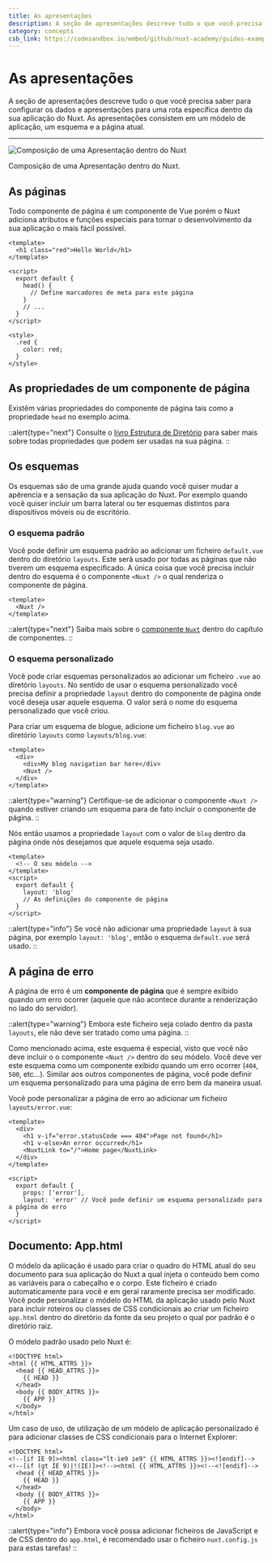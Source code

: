 ```yaml
---
title: As apresentações
description: A seção de apresentações descreve tudo o que você precisa saber para configurar os dados e apresentações para uma rota específica dentro da sua aplicação do Nuxt. As apresentações consistem em um módelo de aplicação, um esquema e a página atual.
category: concepts
csb_link: https://codesandbox.io/embed/github/nuxt-academy/guides-examples/tree/master/02_concepts/01_views?fontsize=14&hidenavigation=1&theme=dark
---
```

# As apresentações

A seção de apresentações descreve tudo o que você precisa saber para configurar os dados e apresentações para uma rota específica dentro da sua aplicação do Nuxt. As apresentações consistem em um módelo de aplicação, um esquema e a página atual.

---

![Composição de uma Apresentação dentro do Nuxt](/img/docs/views.png)

Composição de uma Apresentação dentro do Nuxt.

## As páginas

Todo componente de página é um componente de Vue porém o Nuxt adiciona atributos e funções especiais para tornar o desenvolvimento da sua aplicação o mais fácil possível.

```html{}[pages/index.vue]
<template>
  <h1 class="red">Hello World</h1>
</template>

<script>
  export default {
    head() {
      // Define marcadores de meta para este página
    }
    // ...
  }
</script>

<style>
  .red {
    color: red;
  }
</style>
```

## As propriedades de um componente de página

Existêm várias propriedades do componente de página tais como a propriedade `head` no exemplo acima.

::alert{type="next"}
Consulte o [livro Estrutura de Diretório](/docs/directory-structure/nuxt) para saber mais sobre todas propriedades que podem ser usadas na sua página.
::

## Os esquemas

Os esquemas são de uma grande ajuda quando você quiser mudar a apêrencia e a sensação da sua aplicação do Nuxt. Por exemplo quando você quiser incluir um barra lateral ou ter esquemas distintos para dispositivos móveis ou de escritório.

### O esquema padrão

Você pode definir um esquema padrão ao adicionar um ficheiro `default.vue` dentro do diretório `layouts`. Este será usado por todas as páginas que não tiverem um esquema especificado. A única coisa que você precisa incluir dentro do esquema é o componente `<Nuxt />` o qual renderiza o componente de página.

```html{}[layouts/default.vue]
<template>
  <Nuxt />
</template>
```

::alert{type="next"}
Saiba mais sobre o [componente `Nuxt`](/docs/features/nuxt-components) dentro do capítulo de componentes.
::

### O esquema personalizado

Você pode criar esquemas personalizados ao adicionar um ficheiro `.vue` ao diretório `layouts`. No sentido de usar o esquema personalizado você precisa definir a propriedade `layout` dentro do componente de página onde você deseja usar aquele esquema. O valor será o nome do esquema personalizado que você criou.

Para criar um esquema de blogue, adicione um ficheiro `blog.vue` ao diretório `layouts` como `layouts/blog.vue`:

```html{}[layouts/blog.vue]
<template>
  <div>
    <div>My blog navigation bar here</div>
    <Nuxt />
  </div>
</template>
```

::alert{type="warning"}
Certifique-se de adicionar o componente `<Nuxt />` quando estiver criando um esquema para de fato incluir o componente de página.
::

Nós então usamos a propriedade `layout` com o valor de `blog` dentro da página onde nós desejamos que aquele esquema seja usado.

```html{}[pages/posts.vue]
<template>
  <!-- O seu módelo -->
</template>
<script>
  export default {
    layout: 'blog'
    // As definições do componente de página
  }
</script>
```

::alert{type="info"}
Se você não adicionar uma propriedade `layout` à sua página, por exemplo `layout: 'blog'`, então o esquema `default.vue` será usado.
::

## A página de erro

A página de erro é um **componente de página** que é sempre exibido quando um erro ocorrer (aquele que não acontece durante a renderização no lado do servidor).

::alert{type="warning"}
Embora este ficheiro seja colado dentro da pasta `layouts`, ele não deve ser tratado como uma página.
::

Como mencionado acima, este esquema é especial, visto que você não deve incluir o o componente `<Nuxt />` dentro do seu módelo. Você deve ver este esquema como um componente exibido quando um erro ocorrer (`404`, `500`, etc...). Similar aos outros componentes de página, você pode definir um esquema personalizado para uma página de erro bem da maneira usual.

Você pode personalizar a página de erro ao adicionar um ficheiro `layouts/error.vue`:

```html{}[layouts/error.vue]
<template>
  <div>
    <h1 v-if="error.statusCode === 404">Page not found</h1>
    <h1 v-else>An error occurred</h1>
    <NuxtLink to="/">Home page</NuxtLink>
  </div>
</template>

<script>
  export default {
    props: ['error'],
    layout: 'error' // Você pode definir um esquema personalizado para a página de erro
  }
</script>
```

## Documento: App.html

O módelo da aplicação é usado para criar o quadro do HTML atual do seu documento para sua aplicação do Nuxt a qual injeta o conteúdo bem como as variáveis para o cabeçalho e o corpo. Este ficheiro é criado automaticamente para você e em geral raramente precisa ser modificado. Você pode personalizar o módelo do HTML da aplicação usado pelo Nuxt para incluir roteiros ou classes de CSS condicionais ao criar um ficheiro `app.html` dentro do diretório da fonte da seu projeto o qual por padrão é o diretório raiz.

O módelo padrão usado pelo Nuxt é:

```html{}[app.html]
<!DOCTYPE html>
<html {{ HTML_ATTRS }}>
  <head {{ HEAD_ATTRS }}>
    {{ HEAD }}
  </head>
  <body {{ BODY_ATTRS }}>
    {{ APP }}
  </body>
</html>
```

Um caso de uso, de utilização de um módelo de aplicação personalizado é para adicionar classes de CSS condicionais para o Internet Explorer:

```html{}[app.html]
<!DOCTYPE html>
<!--[if IE 9]><html class="lt-ie9 ie9" {{ HTML_ATTRS }}><![endif]-->
<!--[if (gt IE 9)|!(IE)]><!--><html {{ HTML_ATTRS }}><!--<![endif]-->
  <head {{ HEAD_ATTRS }}>
    {{ HEAD }}
  </head>
  <body {{ BODY_ATTRS }}>
    {{ APP }}
  </body>
</html>
```

::alert{type="info"}
Embora você possa adicionar ficheiros de JavaScript e de CSS dentro do `app.html`, é recomendado usar o ficheiro `nuxt.config.js` para estas tarefas!
::
